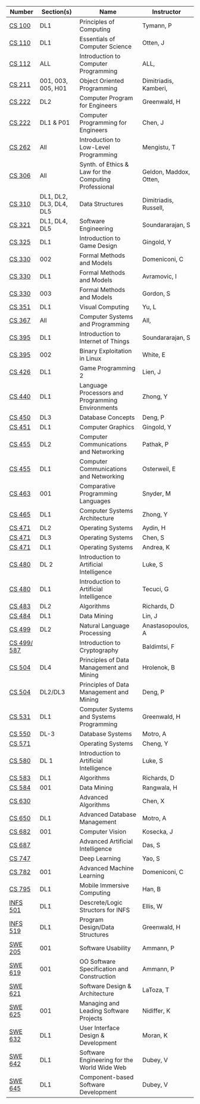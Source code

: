 | **Number** | **Section(s)** | **Name** | **Instructor** |
|------------|----------------|----------|----------------|
| [CS 100](../pdf_html/Spring2021/CS_100TymannPDL1.pdf) | DL1 | Principles of Computing | Tymann, P |
| [CS 110](../pdf_html/Spring2021/CS_110OttenJDL1.html) | DL1 | Essentials of Computer Science | Otten, J |
| [CS 112](../pdf_html/Spring2021/CS_112ALLALL.html) | ALL | Introduction to Computer Programming | ALL, |
| [CS 211](../pdf_html/Spring2021/CS_211Dimitriadis_Kamberi001_003_005_H01.html) | 001, 003, 005, H01 | Object Oriented Programming | Dimitriadis, Kamberi, |
| [CS 222](../pdf_html/Spring2021/CS_222GreenwaldHDL2.pdf) | DL2 | Computer Program for Engineers | Greenwald, H |
| [CS 222](../pdf_html/Spring2021/CS_222ChenJDL1__P01.html) | DL1 & P01 | Computer Programming for Engineers | Chen, J |
| [CS 262](../pdf_html/Spring2021/CS_262MengistuTAll.html) | All | Introduction to Low-Level Programming | Mengistu, T |
| [CS 306](../pdf_html/Spring2021/CS_306Geldon_Maddox_OttenAll.html) | All | Synth. of Ethics & Law for the Computing Professional | Geldon, Maddox, Otten, |
| [CS 310](../pdf_html/Spring2021/CS_310Dimitriadis_RussellDL1_DL2_DL3_DL4_DL5.html) | DL1, DL2, DL3, DL4, DL5 | Data Structures | Dimitriadis, Russell, |
| [CS 321](../pdf_html/Spring2021/CS_321SoundararajanSDL1_DL4_DL5.pdf) | DL1, DL4, DL5 | Software Engineering | Soundararajan, S |
| [CS 325](../pdf_html/Spring2021/CS_325GingoldYDL1.html) | DL1 | Introduction to Game Design | Gingold, Y |
| [CS 330](../pdf_html/Spring2021/CS_330DomeniconiC002.html) | 002 | Formal Methods and Models | Domeniconi, C |
| [CS 330](../pdf_html/Spring2021/CS_330AvramovicIDL1.html) | DL1 | Formal Methods and Models | Avramovic, I |
| [CS 330](../pdf_html/Spring2021/330GordonS003.html) | 003 | Formal Methods and Models | Gordon, S |
| [CS 351](../pdf_html/Spring2021/CS_351YuLDL1.pdf) | DL1 | Visual Computing | Yu, L |
| [CS 367](../pdf_html/Spring2021/CS_367AllAll.html) | All | Computer Systems and Programming | All, |
| [CS 395](../pdf_html/Spring2021/CS_395SoundararajanSDL1.pdf) | DL1 | Introduction to Internet of Things | Soundararajan, S |
| [CS 395](../pdf_html/Spring2021/CS_395WhiteE002.pdf) | 002 | Binary Exploitation in Linux | White, E |
| [CS 426](../pdf_html/Spring2021/CS_426LienJDL1.html) | DL1 | Game Programming 2 | Lien, J |
| [CS 440](../pdf_html/Spring2021/CS_440ZhongYDL1.html) | DL1 | Language Processors and Programming Environments | Zhong, Y |
| [CS 450](../pdf_html/Spring2021/CS_450DengPDL3.pdf) | DL3 | Database Concepts | Deng, P |
| [CS 451](../pdf_html/Spring2021/451GingoldYDL1.html) | DL1 | Computer Graphics | Gingold, Y |
| [CS 455](../pdf_html/Spring2021/CS_455PathakP2.pdf) | DL2 | Computer Communications and Networking | Pathak, P |
| [CS 455](../pdf_html/Spring2021/CS_455OsterweilEDL1.pdf) | DL1 | Computer Communications and Networking | Osterweil, E |
| [CS 463](../pdf_html/Spring2021/CS_463SnyderM001.html) | 001 | Comparative Programming Languages | Snyder, M |
| [CS 465](../pdf_html/Spring2021/CS_465ZhongYDL1.html) | DL1 | Computer Systems Architecture | Zhong, Y |
| [CS 471](../pdf_html/Spring2021/CS_471AydinHDL2.html) | DL2 | Operating Systems | Aydin, H |
| [CS 471](../pdf_html/Spring2021/CS_471ChenSDL3.html) | DL3 | Operating Systems | Chen, S |
| [CS 471](../pdf_html/Spring2021/CS_471AndreaKDL1.html) | DL1 | Operating Systems | Andrea, K |
| [CS 480](../pdf_html/Spring2021/CS_480LukeSDL_2.html) | DL 2 | Introduction to Artificial Intelligence | Luke, S |
| [CS 480](../pdf_html/Spring2021/CS_480TecuciGDL1.pdf) | DL1 | Introduction to Artificial Intelligence | Tecuci, G |
| [CS 483](../pdf_html/Spring2021/CS_483RichardsDDL2.html) | DL2 | Algorithms | Richards, D |
| [CS 484](../pdf_html/Spring2021/484LinJ001.html) | DL1 | Data Mining | Lin, J |
| [CS 499](../pdf_html/Spring2021/CS_499AnastasopoulosADL2.html) | DL2 | Natural Language Processing | Anastasopoulos, A |
| [CS 499/ 587](../pdf_html/Spring2021/587BaldimtsiF.html) |  | Introduction to Cryptography | Baldimtsi, F |
| [CS 504](../pdf_html/Spring2021/CS_504HrolenokBDL4.pdf) | DL4 | Principles of Data Management and Mining | Hrolenok, B |
| [CS 504](../pdf_html/Spring2021/DL3.pdf) | DL2/DL3 | Principles of Data Management and Mining | Deng, P |
| [CS 531](../pdf_html/Spring2021/CS_531GreenwaldHDL1.pdf) | DL1 | Computer Systems and Systems Programming | Greenwald, H |
| [CS 550](../pdf_html/Spring2021/CS_550MotroADL-3.html) | DL-3 | Database Systems | Motro, A |
| [CS 571](../pdf_html/Spring2021/CS_571ChengY.html) |  | Operating Systems | Cheng, Y |
| [CS 580](../pdf_html/Spring2021/CS_580LukeSDL__1.html) | DL  1 | Introduction to Artificial Intelligence | Luke, S |
| [CS 583](../pdf_html/Spring2021/CS_583RichardsDDL1.html) | DL1 | Algorithms | Richards, D |
| [CS 584](../pdf_html/Spring2021/CS_584RangwalaH001.html) | 001 | Data Mining | Rangwala, H |
| [CS 630](../pdf_html/Spring2021/CS_630ChenX.pdf) |  | Advanced Algorithms | Chen, X |
| [CS 650](../pdf_html/Spring2021/CS_650MotroADL1.html) | DL1 | Advanced Database Management | Motro, A |
| [CS 682](../pdf_html/Spring2021/Computer_VisionKoseckaJ001.html) | 001 | Computer Vision | Kosecka, J |
| [CS 687](../pdf_html/Spring2021/CS_687DasS.pdf) |  | Advanced Artificial Intelligence | Das, S |
| [CS 747](../pdf_html/Spring2021/CS_747YaoS.pdf) |  | Deep Learning | Yao, S |
| [CS 782](../pdf_html/Spring2021/CS_782DomeniconiC001.html) | 001 | Advanced Machine Learning | Domeniconi, C |
| [CS 795](../pdf_html/Spring2021/CS_795HanBDL1.pdf) | DL1 | Mobile Immersive Computing | Han, B |
| [INFS 501](../pdf_html/Spring2021/INFS_501EllisWDL1.pdf) | DL1 | Descrete/Logic Structors for INFS | Ellis, W |
| [INFS 519](../pdf_html/Spring2021/INFS_519GreenwaldHDL1.pdf) | DL1 | Program Design/Data Structures | Greenwald, H |
| [SWE 205](../pdf_html/Spring2021/SWE_205AmmannP001.html) | 001 | Software Usability | Ammann, P |
| [SWE 619](../pdf_html/Spring2021/SWE_619AmmannP001.html) | 001 | OO Software Specification and Construction | Ammann, P |
| [SWE 621](../pdf_html/Spring2021/SWE_621LaTozaT.pdf) |  | Software Design & Architecture | LaToza, T |
| [SWE 625](../pdf_html/Spring2021/SWE_625NidifferK001.pdf) | 001 | Managing and Leading Software Projects | Nidiffer, K |
| [SWE 632](../pdf_html/Spring2021/SWE_632MoranKDL1.html) | DL1 | User Interface Design & Development | Moran, K |
| [SWE 642](../pdf_html/Spring2021/SWE_642DubeyVDL1.pdf) | DL1 | Software Engineering for the World Wide Web | Dubey, V |
| [SWE 645](../pdf_html/Spring2021/SWE_645DubeyVDL1.pdf) | DL1 | Component-based Software Development | Dubey, V |
